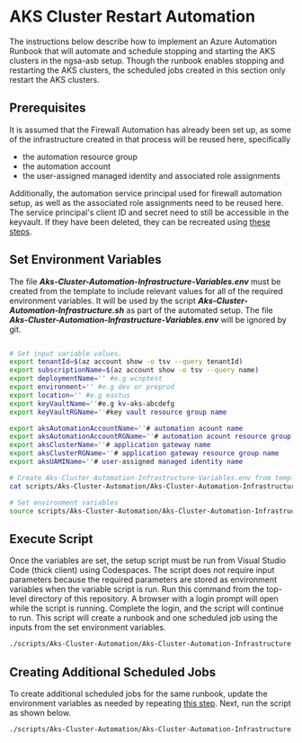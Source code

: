 # AKS Cluster Restart Automation

The instructions below describe how to implement an Azure Automation Runbook that will automate and schedule stopping and starting the AKS clusters in the ngsa-asb setup. Though the runbook enables stopping and restarting the AKS clusters, the scheduled jobs created in this section only restart the AKS clusters.

## Prerequisites

It is assumed that the Firewall Automation has already been set up, as some of the infrastructure created in that process will be reused here, specifically

- the automation resource group
- the automation account
- the user-assigned managed identity and associated role assignments

Additionally, the automation service principal used for firewall automation setup, as well as the associated role assignments need to be reused here. The service principal's client ID and secret need to still be accessible in the keyvault. If they have been deleted, they can be recreated using [these steps](./Firewall-Automation.md#create-service-principal-and-role-assignments-and-store-secrets-in-key-vault).

## Set Environment Variables

The file ***Aks-Cluster-Automation-Infrastructure-Variables.env*** must be created from the template to include relevant values for all of the required environment variables. It will be used by the script ***Aks-Cluster-Automation-Infrastructure.sh*** as part of the automated setup. The file ***Aks-Cluster-Automation-Infrastructure-Variables.env*** will be ignored by git.

```bash

# Set input variable values.
export tenantId=$(az account show -o tsv --query tenantId)
export subscriptionName=$(az account show -o tsv --query name)
export deploymentName='' #e.g wcnptest
export environment='' #e.g dev or preprod
export location='' #e.g eastus
export keyVaultName=''#e.g kv-aks-abcdefg
export keyVaultRGName=''#key vault resource group name

export aksAutomationAccountName=''# automation acount name
export aksAutomationAccountRGName=''# automation acount resource group name
export aksClusterName=''# application gateway name
export aksClusterRGName=''# application gateway resource group name
export aksUAMIName=''# user-assigned managed identity name

# Create Aks-Cluster-Automation-Infrastructure-Variables.env from template with values from local variables set above.
cat scripts/Aks-Cluster-Automation/Aks-Cluster-Automation-Infrastructure-Variables-Template.txt | envsubst > scripts/Aks-Cluster-Automation/Aks-Cluster-Automation-Infrastructure-Variables.env

# Set environment variables 
source scripts/Aks-Cluster-Automation/Aks-Cluster-Automation-Infrastructure-Variables.env

```

## Execute Script

Once the variables are set, the setup script must be run from Visual Studio Code (thick client) using Codespaces. The script does not require input parameters because the required parameters are stored as environment variables when the variable script is run. Run this command from the top-level directory of this repository. A browser with a login prompt will open while the script is running. Complete the login, and the script will continue to run. This script will create a runbook and one scheduled job using the inputs from the set environment variables.

```bash
./scripts/Aks-Cluster-Automation/Aks-Cluster-Automation-Infrastructure.sh "create_run_book"
```

## Creating Additional Scheduled Jobs

To create additional scheduled jobs for the same runbook, update the environment variables as needed by repeating [this step](#set-environment-variables). Next, run the script as shown below.

```bash
./scripts/Aks-Cluster-Automation/Aks-Cluster-Automation-Infrastructure.sh 
```
